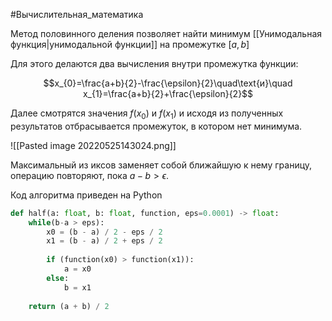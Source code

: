 #Вычислительная_математика 

Метод половинного деления позволяет найти минимум [[Унимодальная функция|унимодальной функции]] на промежутке $[a, b]$

Для этого делаются два вычисления внутри промежутка функции:

$$x_{0}=\frac{a+b}{2}-\frac{\epsilon}{2}\quad\text{и}\quad x_{1}=\frac{a+b}{2}+\frac{\epsilon}{2}$$

Далее смотрятся значения $f(x_{0})$ и $f(x_{1})$ и исходя из полученных результатов отбрасывается промежуток, в котором нет минимума.

![[Pasted image 20220525143024.png]]

Максимальный из иксов заменяет собой ближайшую к нему границу, операцию повторяют, пока $a-b > \epsilon$.

Код алгоритма приведен на Python

```python
def half(a: float, b: float, function, eps=0.0001) -> float:
	while(b-a > eps):
		x0 = (b - a) / 2 - eps / 2
		x1 = (b - a) / 2 + eps / 2
		
		if (function(x0) > function(x1)):
			a = x0
		else:
			b = x1
	
	return (a + b) / 2

```